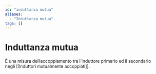 ```yaml
---
id: "induttanza mutua"
aliases:
  - "Induttanza mutua"
tags: []
---
```


# Induttanza mutua
È una misura dellìaccoppiamento tra l'induttore primario ed il secondario negli [[Induttori mutualmente accoppiati]]. 

